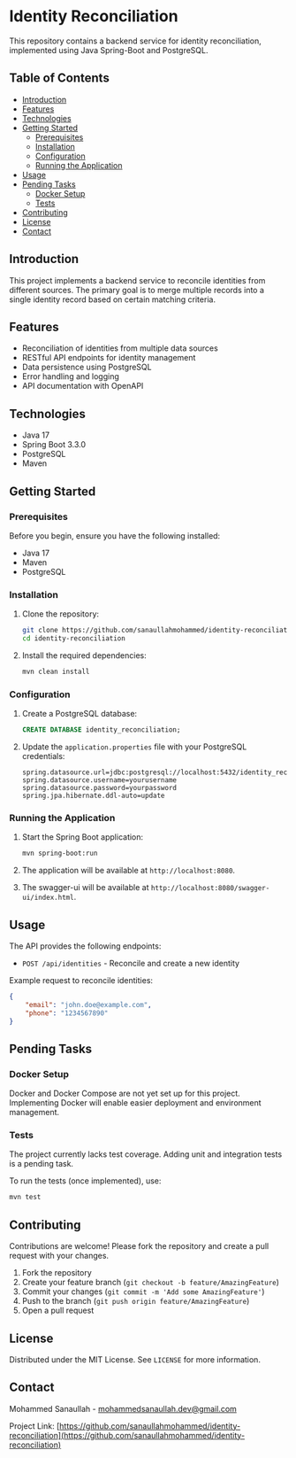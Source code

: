 # Identity Reconciliation

This repository contains a backend service for identity reconciliation, implemented using Java Spring-Boot and PostgreSQL.

## Table of Contents
- [Introduction](#introduction)
- [Features](#features)
- [Technologies](#technologies)
- [Getting Started](#getting-started)
    - [Prerequisites](#prerequisites)
    - [Installation](#installation)
    - [Configuration](#configuration)
    - [Running the Application](#running-the-application)
- [Usage](#usage)
- [Pending Tasks](#pending-tasks)
    - [Docker Setup](#docker-setup)
    - [Tests](#tests)
- [Contributing](#contributing)
- [License](#license)
- [Contact](#contact)

## Introduction

This project implements a backend service to reconcile identities from different sources. The primary goal is to merge multiple records into a single identity record based on certain matching criteria.

## Features

- Reconciliation of identities from multiple data sources
- RESTful API endpoints for identity management
- Data persistence using PostgreSQL
- Error handling and logging
- API documentation with OpenAPI

## Technologies

- Java 17
- Spring Boot 3.3.0
- PostgreSQL
- Maven

## Getting Started

### Prerequisites

Before you begin, ensure you have the following installed:

- Java 17
- Maven
- PostgreSQL

### Installation

1. Clone the repository:
    ```sh
    git clone https://github.com/sanaullahmohammed/identity-reconciliation.git
    cd identity-reconciliation
    ```

2. Install the required dependencies:
    ```sh
    mvn clean install
    ```

### Configuration

1. Create a PostgreSQL database:
    ```sql
    CREATE DATABASE identity_reconciliation;
    ```

2. Update the `application.properties` file with your PostgreSQL credentials:
    ```properties
    spring.datasource.url=jdbc:postgresql://localhost:5432/identity_reconciliation
    spring.datasource.username=yourusername
    spring.datasource.password=yourpassword
    spring.jpa.hibernate.ddl-auto=update
    ```

### Running the Application

1. Start the Spring Boot application:
    ```sh
    mvn spring-boot:run
    ```

2. The application will be available at `http://localhost:8080`.

3. The swagger-ui will be available at `http://localhost:8080/swagger-ui/index.html`.

## Usage

The API provides the following endpoints:

- `POST /api/identities` - Reconcile and create a new identity

Example request to reconcile identities:
```json
{
    "email": "john.doe@example.com",
    "phone": "1234567890"
}
```

## Pending Tasks

### Docker Setup

Docker and Docker Compose are not yet set up for this project. Implementing Docker will enable easier deployment and environment management.

### Tests

The project currently lacks test coverage. Adding unit and integration tests is a pending task.

To run the tests (once implemented), use:
```sh
mvn test
```

## Contributing

Contributions are welcome! Please fork the repository and create a pull request with your changes.

1. Fork the repository
2. Create your feature branch (`git checkout -b feature/AmazingFeature`)
3. Commit your changes (`git commit -m 'Add some AmazingFeature'`)
4. Push to the branch (`git push origin feature/AmazingFeature`)
5. Open a pull request

## License

Distributed under the MIT License. See `LICENSE` for more information.

## Contact

Mohammed Sanaullah - [mohammedsanaullah.dev@gmail.com](mailto:mohammedsanaullah.dev@gmail.com)

Project Link: [https://github.com/sanaullahmohammed/identity-reconciliation](https://github.com/sanaullahmohammed/identity-reconciliation)
